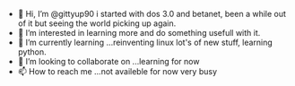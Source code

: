 - 👋 Hi, I’m @gittyup90 i started with dos 3.0 and betanet, been a while out of it but seeing the world picking up again.
- 👀 I’m interested in  learning more and do something usefull with it.
- 🌱 I’m currently learning ...reinventing linux lot's of new stuff, learning python.
- 💞️ I’m looking to collaborate on ...learning for now
- 📫 How to reach me ...not availeble for now very busy

<!---
gittyup90/gittyup90 is a ✨ special ✨ repository because its `README.md` (this file) appears on your GitHub profile.
You can click the Preview link to take a look at your changes.
--->
